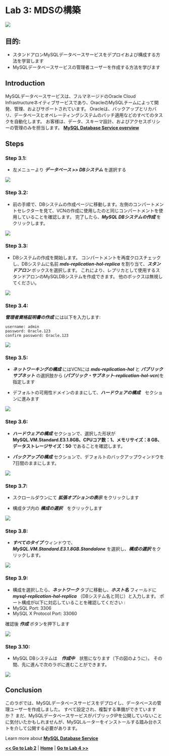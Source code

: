 # Lab 3: MDSの構築

![](images/Lab3-0.png)

## 目的:
- スタンドアロンMySQLデータベースサービスをデプロイおよび構成する方法を学習します
- MySQLデータベースサービスの管理者ユーザーを作成する方法を学びます

## Introduction

MySQLデータベースサービスは、フルマネージドのOracle Cloud Infrastructureネイティブサービスであり、OracleのMySQLチームによって開発、管理、およびサポートされています。 Oracleは、バックアップとリカバリ、データベースとオペレーティングシステムのパッチ適用などのすべてのタスクを自動化します。 お客様は、データ、スキーマ設計、およびアクセスポリシーの管理のみを担当します。
**[MySQL Database Service overview](https://docs.oracle.com/en-us/iaas/mysql-database/doc/overview-mysql-database-service.html)**


## Steps

### **Step 3.1:**
- 左メニューより _**データベース >> DBシステム**_ を選択する

![](images/Lab3-1.png)

### **Step 3.2:**
- 前の手順で、DBシステムの作成ページに移動します。左側のコンパートメントセレクターを見て、VCNの作成に使用したのと同じコンパートメントを使用していることを確認します。 完了したら、_**MySQL DBシステムの作成**_ をクリックします。 

![](images/Lab3-2.png)

### **Step 3.3:**
- DBシステムの作成を開始します。 コンパートメントを再度クロスチェックし、DBシステムに名前 _**mds-replication-hol-replica**_ を割り当て、_**スタンドアロン**_ ボックスを選択します。 これにより、レプリカとして使用するスタンドアロンのMySQLDBシステムを作成できます。 他のボックスは無視してください。 

![](images/Lab3-3.png)

### **Step 3.4:**
  _**管理者資格証明書の作成**_ には以下を入力します:
```
username: admin
password: Oracle.123
confirm password: Oracle.123
```

![](images/Lab3-4.png)

### **Step 3.5:**
- _**ネットワーキングの構成**_ にはVCNには _**mds-replication-hol**_ と _**パブリックサブネット**_ の選択肢から (_**パブリック・サブネット-replication-hol-vcn**_)を指定します

- デフォルトの可用性ドメインのままにして、_**ハードウェアの構成**_　セクションに進みます

![](images/Lab3-5.png)

### **Step 3.6:**
- _**ハードウェアの構成**_ セクションで、選択した形状が **MySQL.VM.Standard.E3.1.8GB、CPUコア数：1、メモリサイズ：8 GB、データストレージサイズ：50** であることを確認します。

- _**バックアップの構成**_ セクションで、デフォルトのバックアップウィンドウを7日間のままにします。 

![](images/Lab3-6.png)

### **Step 3.7:**
- スクロールダウンにて _**拡張オプションの表示**_ をクリックします 

- 構成タブ内の _**構成の選択**_　をクリックします

![](images/Lab3-7.png)

### **Step 3.8:**
- _**すべてのタイプ**_ ウィンドウで、_**MySQL.VM.Standard.E3.1.8GB.Standalone**_ を選択し、_**構成の選択**_ をクリックします。 

![](images/Lab3-8.png)

### **Step 3.9:**
- 構成を選択したら、_**ネットワーク**_ タブに移動し、_**ホスト名**_ フィールドに _**mysql-replication-hol-replica**_ （DBシステム名と同じ）と入力します。 
ポート構成が以下に対応していることを確認してください :
 - MySQL Port: 3306
 - MySQL X Protocol Port: 33060

確認後 _**作成**_ ボタンを押下します

![](images/Lab3-9.png)

### **Step 3.10:**
- MySQL DBシステムは　_**作成中**_　状態になります（下の図のように）。 その間、先に進んで次のラボに進むことができます。 

![](images/Lab3-10.png)

## Conclusion

このラボでは、MySQLデータベースサービスをデプロイし、データベースの管理ユーザーを作成しました。 すべて設定され、複製する準備ができていますか？ まだ、MySQLデータベースサービスがパブリックIPを公開していないことに気付いたかもしれませんが、MySQLルーターをインストールする踏み台ホストを介して公開する必要があります。 

Learn more about **[MySQL Database Service](https://docs.oracle.com/en-us/iaas/mysql-database/doc/overview-mysql-database-service.html)**

**[<< Go to Lab 2](../Lab2/README.md)** | **[Home](/README.md)** | **[Go to Lab 4 >>](../Lab4/README.md)**

